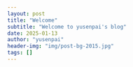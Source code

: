 ```yaml
---
layout: post
title: "Welcome"
subtitle: "Welcome to yusenpai's blog"
date: 2025-01-13
author: "yusenpai"
header-img: "img/post-bg-2015.jpg"
tags: []
---
```

